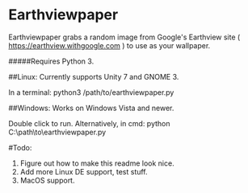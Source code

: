 # Earthviewpaper
Earthviewpaper grabs a random image from Google's Earthview site ( https://earthview.withgoogle.com ) to use as your wallpaper.

#####Requires Python 3.

##Linux:
Currently supports Unity 7 and GNOME 3.

In a terminal: python3 /path/to/earthviewpaper.py

##Windows:
Works on Windows Vista and newer.

Double click to run. 
Alternatively, in cmd: python C:\path\to\earthviewpaper.py

#Todo:
1. Figure out how to make this readme look nice.
2. Add more Linux DE support, test stuff.
3. MacOS support.
